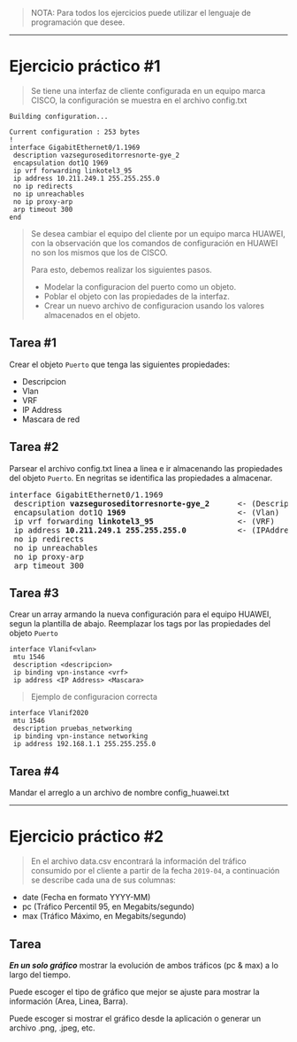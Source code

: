 > NOTA: Para todos los ejercicios puede utilizar el lenguaje de programación que desee.
---
# Ejercicio práctico #1
> Se tiene una interfaz de cliente configurada en un equipo marca CISCO, la configuración se muestra en el archivo config.txt
```
Building configuration...

Current configuration : 253 bytes
!
interface GigabitEthernet0/1.1969
 description vazseguroseditorresnorte-gye_2
 encapsulation dot1Q 1969
 ip vrf forwarding linkotel3_95
 ip address 10.211.249.1 255.255.255.0
 no ip redirects
 no ip unreachables
 no ip proxy-arp
 arp timeout 300
end
```
> Se desea cambiar el equipo del cliente por un equipo marca HUAWEI, con la observación que los comandos de configuración en HUAWEI no son los mismos que los de CISCO.
>
> Para esto, debemos realizar los siguientes pasos.
> - Modelar la configuracion del puerto como un objeto.
> - Poblar el objeto con las propiedades de la interfaz.
> - Crear un nuevo archivo de configuracion usando los valores almacenados en el objeto.
>

## Tarea #1
Crear el objeto `Puerto` que tenga las siguientes propiedades: 
- Descripcion
- Vlan
- VRF
- IP Address
- Mascara de red

## Tarea #2
Parsear el archivo config.txt linea a linea e ir almacenando las propiedades del objeto `Puerto`. En negritas se identifica las propiedades a almacenar.
<pre>
interface GigabitEthernet0/1.1969
 description <b>vazseguroseditorresnorte-gye_2</b>      <- (Descripcion) 
 encapsulation dot1Q <b>1969</b>                        <- (Vlan)
 ip vrf forwarding <b>linkotel3_95</b>                  <- (VRF)
 ip address <b>10.211.249.1</b> <b>255.255.255.0</b>           <- (IPAddress & Mascara)
 no ip redirects
 no ip unreachables
 no ip proxy-arp
 arp timeout 300
</pre>

## Tarea #3
Crear un array armando la nueva configuración para el equipo HUAWEI, segun la plantilla de abajo. Reemplazar los tags por las propiedades del objeto `Puerto`
```
interface Vlanif<vlan>
 mtu 1546
 description <descripcion>
 ip binding vpn-instance <vrf>
 ip address <IP Address> <Mascara>
```
> Ejemplo de configuracion correcta
```
interface Vlanif2020
 mtu 1546
 description pruebas_networking
 ip binding vpn-instance networking
 ip address 192.168.1.1 255.255.255.0
```

## Tarea #4
Mandar el arreglo a un archivo de nombre config_huawei.txt

***

# Ejercicio práctico #2
> En el archivo data.csv encontrará la información del tráfico consumido por el cliente a partir de la fecha `2019-04`, a continuación se describe cada una de sus columnas:
- date (Fecha en formato YYYY-MM)
- pc (Tráfico Percentil 95, en Megabits/segundo)
- max (Tráfico Máximo, en Megabits/segundo)

## Tarea
***En un solo gráfico*** mostrar la evolución de ambos tráficos (pc & max) a lo largo del tiempo. 

Puede escoger el tipo de gráfico que mejor se ajuste para mostrar la información (Area, Linea, Barra).

Puede escoger si mostrar el gráfico desde la aplicación o generar un archivo .png, .jpeg, etc.

